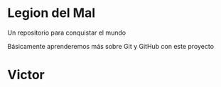 # Legion del Mal
Un repositorio para conquistar el mundo

Básicamente aprenderemos más sobre Git y GitHub con este proyecto


# Victor
